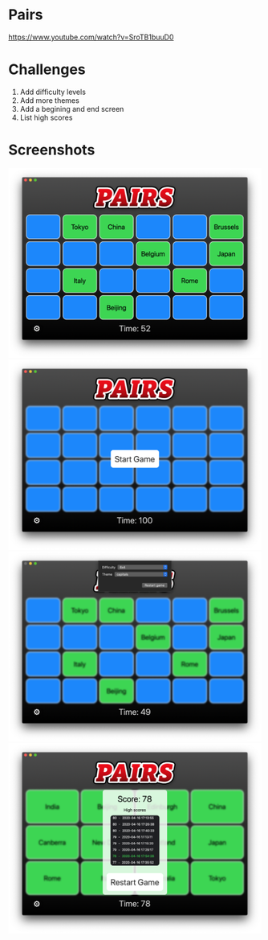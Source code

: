 # Pairs

https://www.youtube.com/watch?v=SroTB1buuD0

# Challenges

1. Add difficulty levels
2. Add more themes
3. Add a begining and end screen
4. List high scores

# Screenshots

![screen1](./screenshots/screen01.png)
![screen2](./screenshots/screen02.png)
![screen3](./screenshots/screen03.png)
![screen4](./screenshots/screen04.png)
